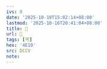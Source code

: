 ```yaml
---
ivs: 0
date: '2025-10-10T15:02:14+08:00'
lastmod: '2025-10-16T20:41:04+08:00'
title: 󰔠
url: 󰔠
tags: [丐]
hex: '4E10'
src: DCCV
note:
---
```

